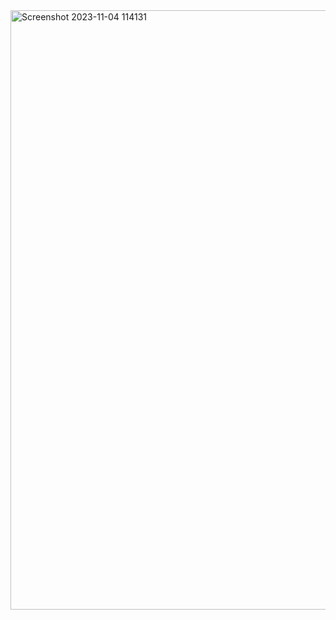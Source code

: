 <img width="959" alt="Screenshot 2023-11-04 114131" src="https://github.com/user-attachments/assets/a143ceb0-ef1c-4a9e-b510-892eda77aa19">
